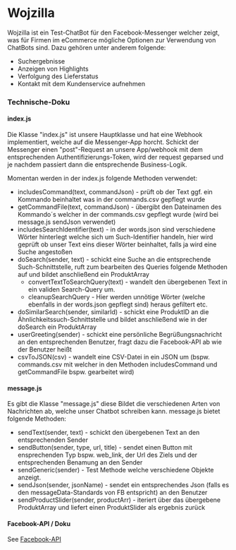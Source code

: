 # Wojzilla


Wojzilla ist ein Test-ChatBot für den Facebook-Messenger welcher zeigt, was für Firmen im eCommerce mögliche Optionen zur Verwendung von ChatBots sind.
Dazu gehören unter anderem folgende:
  - Suchergebnisse
  - Anzeigen von Highlights
  - Verfolgung des Lieferstatus
  - Kontakt mit dem Kundenservice aufnehmen

### Technische-Doku
#### index.js
Die Klasse "index.js" ist unsere Hauptklasse und hat eine Webhook implementiert, welche auf die Messenger-App horcht. Schickt der Messenger einen "post"-Request an unsere App/webhook mit dem entsprechenden Authentifizierungs-Token, wird der request geparsed und je nachdem passiert dann die entsprechende Business-Logik.

Momentan werden in der index.js folgende Methoden verwendet:
* includesCommand(text, commandJson) - prüft ob der Text ggf. ein Kommando beinhaltet was in der commands.csv gepflegt wurde
* getCommandFile(text, commandJson) - übergibt den Dateinamen des Kommando´s welcher in der commands.csv gepflegt wurde (wird bei message.js sendJson verwendet)
* includesSearchIdentifier(text) - in der words.json sind verschiedene Wörter hinterlegt welche sich um Such-Identifier handeln, hier wird geprüft ob unser Text eins dieser Wörter beinhaltet, falls ja wird eine Suche angestoßen
* doSearch(sender, text) - schickt eine Suche an die entsprechende Such-Schnittstelle, ruft zum bearbeiten des Queries folgende Methoden auf und bildet anschließend ein ProduktArray
    * convertTextToSearchQuery(text) - wandelt den übergebenen Text in ein validen Search-Query um.
    * cleanupSearchQuery - Hier werden unnötige Wörter (welche ebenfalls in der words.json gepflegt sind) heraus gefiltert etc.
* doSimilarSearch(sender, similarId) - schickt eine ProduktID an die Ähnlichkeitssuch-Schnittstelle und bildet anschließend wie in der doSearch ein ProduktArray
* userGreeting(sender) - schickt eine persönliche Begrüßungsnachricht an den entsprechenden Benutzer, fragt dazu die Facebook-API ab wie der Benutzer heißt
* csvToJSON(csv) - wandelt eine CSV-Datei in ein JSON um (bspw. commands.csv mit welcher in den Methoden includesCommand und getCommandFile bspw. gearbeitet wird)
 
#### message.js
Es gibt die Klasse "message.js" diese Bildet die verschiedenen Arten von Nachrichten ab, welche unser Chatbot schreiben kann.
message.js bietet folgende Methoden:
* sendText(sender, text) - schickt den übergebenen Text an den entsprechenden Sender
* sendButton(sender, type, url, title) - sendet einen Button mit ensprechenden Typ bspw. web_link, der Url des Ziels und der entsprechenden Benamung an den Sender
* sendGeneric(sender) - Test Methode welche verschiedene Objekte anzeigt.
* sendJson(sender, jsonName) - sendet ein entsprechendes Json (falls es den messageData-Standards von  FB entspricht) an den Benutzer
* sendProductSlider(sender, productArr) - iteriert über das übergebene ProduktArray und liefert einen ProduktSlider als ergebnis zurück


#### Facebook-API / Doku

See [Facebook-API](https://developers.facebook.com/products/messenger/)